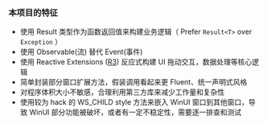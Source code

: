 ﻿### 本项目的特征
- 使用 Result 类型作为函数返回值来构建业务逻辑（ Prefer `Result<T>` over `Exception` ）
- 使用 Observable(流) 替代 Event(事件)
- 使用 Reactive Extensions ([R3](https://github.com/Cysharp/R3)) 反应式构建 UI 拖动交互，数据处理等核心逻辑
- 简单封装部分窗口扩展方法，假装调用看起来更 Fluent、统一声明式风格
- 对程序体积大小不敏感，合理利用第三方库来减少工作量和复杂性
- 使用较为 hack 的 WS_CHILD style 方法来嵌入 WinUI 窗口到其他窗口，导致 WinUI 部分功能被破坏，或者有一定不稳定性，需要逐一排查和测试